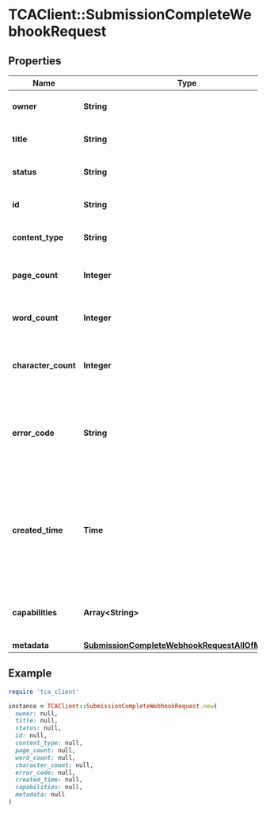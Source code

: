 # TCAClient::SubmissionCompleteWebhookRequest

## Properties

| Name | Type | Description | Notes |
| ---- | ---- | ----------- | ----- |
| **owner** | **String** | the owner of the submission | [optional] |
| **title** | **String** | the title of the submission | [optional] |
| **status** | **String** | the current status of the Submission | [optional] |
| **id** | **String** | the unique ID of the submission | [optional] |
| **content_type** | **String** | the content type of the submission | [optional] |
| **page_count** | **Integer** | the number of pages in the submission | [optional] |
| **word_count** | **Integer** | the number of words in the submission | [optional] |
| **character_count** | **Integer** | the number of characters in the submission | [optional] |
| **error_code** | **String** | an error code representing the type of error encountered (if applicable)  | [optional] |
| **created_time** | **Time** | RFC3339 timestamp of when this submission was initially created. This is the time at which the POST to /submissions was made.  | [optional] |
| **capabilities** | **Array&lt;String&gt;** | Set of capabilities available to the current submission | [optional] |
| **metadata** | [**SubmissionCompleteWebhookRequestAllOfMetadata**](SubmissionCompleteWebhookRequestAllOfMetadata.md) |  | [optional] |

## Example

```ruby
require 'tca_client'

instance = TCAClient::SubmissionCompleteWebhookRequest.new(
  owner: null,
  title: null,
  status: null,
  id: null,
  content_type: null,
  page_count: null,
  word_count: null,
  character_count: null,
  error_code: null,
  created_time: null,
  capabilities: null,
  metadata: null
)
```

